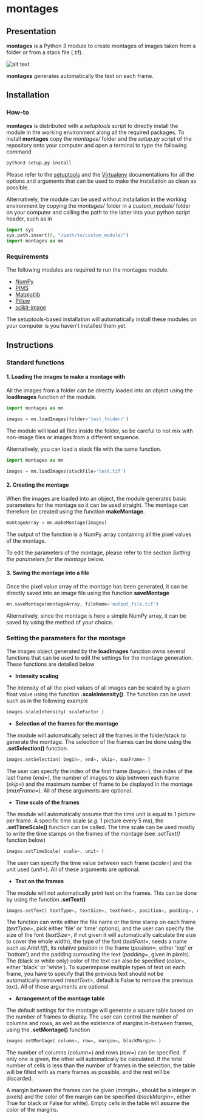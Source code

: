 # montages

## Presentation

**montages** is a Python 3 module to create montages of images taken from a folder or from a stack file (.tif).

![alt text](https://github.com/vivien-walter/montages/blob/master/images/presentation.png "Example of a montage")

**montages** generates automatically the text on each frame.

## Installation

### How-to

**montages** is distributed with a *setuptools* script to directly install the module in the working environment along all the required packages. To install **montages** copy the *montages/* folder and the *setup.py* script of the repository onto your computer and open a terminal to type the following command

```bash
python3 setup.py install
```

Please refer to the [setuptools](https://pypi.org/project/setuptools/) and the [Virtualenv](https://virtualenv.pypa.io/en/latest/) documentations for all the options and arguments that can be used to make the installation as clean as possible.

Alternatively, the module can be used without installation in the working environment by copying the *montages/* folder in a *custom_module/* folder on your computer and calling the path to the latter into your python script header, such as in

```python
import sys
sys.path.insert(0, "/path/to/custom_module/")
import montages as mn
```

### Requirements

The following modules are required to run the montages module.

* [NumPy](https://numpy.org)
* [PIMS](http://soft-matter.github.io/pims/v0.4.1/)
* [Matplotlib](https://matplotlib.org)
* [Pillow](https://pillow.readthedocs.io/en/stable/)
* [scikit-image](https://scikit-image.org)

The setuptools-based installation will automatically install these modules on your computer is you haven't installed them yet.

## Instructions

### Standard functions

#### 1. Loading the images to make a montage with

All the images from a folder can be directly loaded into an object using the **loadImages** function of the module.

```python
import montages as mn

images = mn.loadImages(folder='test_folder/')
```

The module will load all files inside the folder, so be careful to not mix with non-image files or images from a different sequence.

Alternatively, you can load a stack file with the same function.

```python
import montages as mn

images = mn.loadImages(stackFile='test.tif')
```

#### 2. Creating the montage

When the images are loaded into an object, the module generates basic parameters for the montage so it can be used straight.
The montage can therefore be created using the function **makeMontage**.

```python
montageArray = mn.makeMontage(images)
```

The output of the function is a NumPy array containing all the pixel values of the montage.

To edit the parameters of the montage, please refer to the section *Setting the parameters for the montage* below.

#### 3. Saving the montage into a file

Once the pixel value array of the montage has been generated, it can be directly saved into an image file using the function **saveMontage**

```python
mn.saveMontage(montageArray, fileName='output_file.tif')
```

Alternatively, since the montage is here a simple NumPy array, it can be saved by using the method of your choice.

### Setting the parameters for the montage

The images object generated by the **loadImages** function owns several functions that can be used to edit the settings for the montage generation. These functions are detailed below

* **Intensity scaling**

The intensity of all the pixel values of all images can be scaled by a given float value using the function **.scaleIntensity()**. The function can be used such as in the following example

```python
images.scaleIntensity( scaleFactor )
```

* **Selection of the frames for the montage**

The module will automatically select all the frames in the folder/stack to generate the montage. The selection of the frames can be done using the **.setSelection()** function.

```python
images.setSelection( begin=, end=, skip=, maxFrame= )
```

The user can specify the index of the first frame (*begin=*), the index of the last frame (*end=*), the number of images to skip between each frame (*skip=*) and the maximum number of frame to be displayed in the montage (*maxFrame=*). All of these arguments are optional.

* **Time scale of the frames**

The module will automatically assume that the time unit is equal to 1 picture per frame. A specific time scale (*e.g.* 1 picture every 5 ms), the **.setTimeScale()** function can be called. The time scale can be used mostly to write the time stamps on the frames of the montage (see *.setText()* function below)

```python
images.setTimeScale( scale=, unit= )
```

The user can specify the time value between each frame (*scale=*) and the unit used (*unit=*). All of these arguments are optional.

* **Text on the frames**

The module will not automatically print text on the frames. This can be done by using the function **.setText()**

```python
images.setText( textType=, textSize=, textFont=, position=, padding=, color=, resetText= )
```

The function can write either the file name or the time stamp on each frame (*textType=*, pick either 'file' or 'time' options), and the user can specify the size of the font (*textSize=*, if not given it will automatically calculate the size to cover the whole width), the type of the font (*textFont=*, needs a name such as *Arial.ttf*), its relative position in the frame (*position=*, either 'top' or 'bottom') and the padding surrouding the text (*padding=*, given in pixels). The (black or white only) color of the text can also be specified (*color=*, either 'black' or 'white'). To superimpose multiple types of text on each frame, you have to specify that the previous text should not be automatically removed (*resetText=*, default is False to remove the previous text). All of these arguments are optional.

* **Arrangement of the montage table**

The default settings for the montage will generate a square table based on the number of frames to display. The user can control the number of columns and rows, as well as the existence of margins in-between frames, using the **.setMontage()** function

```python
images.setMontage( column=, row=, margin=, blackMargin= )
```

The number of columns (*column=*) and rows (*row=*) can be specified. If only one is given, the other will automatically be calculated. If the total number of cells is less than the number of frames in the selection, the table will be filled with as many frames as possible, and the rest will be discarded.

A margin between the frames can be given (*margin=*, should be a integer in pixels) and the color of the margin can be specified (*blackMargin=*, either True for black or False for white). Empty cells in the table will assume the color of the margins.

